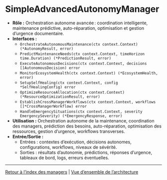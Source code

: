 # SimpleAdvancedAutonomyManager

- **Rôle :** Orchestration autonome avancée : coordination intelligente, maintenance prédictive, auto-réparation, optimisation et gestion d’urgence documentaire.
- **Interfaces :**
  - `OrchestrateAutonomousMaintenance(ctx context.Context) (*AutonomyResult, error)`
  - `PredictMaintenanceNeeds(ctx context.Context, timeHorizon time.Duration) (*PredictionResult, error)`
  - `ExecuteAutonomousDecisions(ctx context.Context, decisions []AutonomousDecision) error`
  - `MonitorEcosystemHealth(ctx context.Context) (*EcosystemHealth, error)`
  - `SetupSelfHealing(ctx context.Context, config *SelfHealingConfig) error`
  - `OptimizeResourceAllocation(ctx context.Context) (*ResourceOptimizationResult, error)`
  - `EstablishCrossManagerWorkflows(ctx context.Context, workflows []*CrossManagerWorkflow) error`
  - `HandleEmergencySituations(ctx context.Context, severity EmergencySeverity) (*EmergencyResponse, error)`
- **Utilisation :** Orchestration autonome de la maintenance, coordination des managers, prédiction des besoins, auto-réparation, optimisation des ressources, gestion d’urgence, workflows transverses.
- **Entrée/Sortie :**
  - Entrées : contextes d’exécution, décisions autonomes, configurations, workflows, niveaux de sévérité.
  - Sorties : résultats d’autonomie, prédictions, réponses d’urgence, tableaux de bord, logs, erreurs éventuelles.

---

[Retour à l’index des managers](INDEX.md) | [Vue d’ensemble de l’architecture](../ARCHITECTURE/ecosystem-overview.md)
